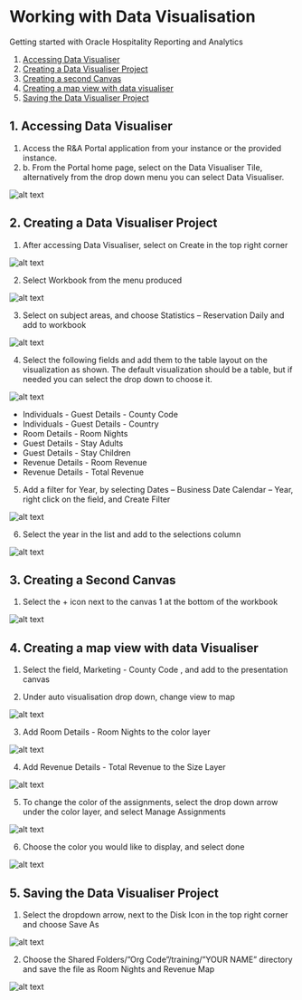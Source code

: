 # Working with Data Visualisation

Getting started with Oracle Hospitality Reporting and Analytics

1. [Accessing Data Visualiser](#1-accessing-data-visualiser)
2. [Creating a Data Visualiser Project](#2-creating-a-data-visualiser-project)
3. [Creating a second Canvas](#3-creating-a-second-canvas)
4. [Creating a map view with data visualiser](#4-creating-a-map-view-with-data-visualiser)
5. [Saving the Data Visualiser Project](#5-saving-the-data-visualiser-project)


## 1. Accessing Data Visualiser

1. Access the R&A Portal application from your instance or the provided instance.
2. b.	From the Portal home page, select on the Data Visualiser Tile, alternatively from the drop down menu you can select Data Visualiser.

![alt text](images/rna-portal.png "R&A Portal Landing Page")

## 2. Creating a Data Visualiser Project

1. After accessing Data Visualiser, select on Create in the top right corner

![alt text](images/create-dv-project.png "Create Data Visualiser Project")

2. Select Workbook from the menu produced

![alt text](images/select-dv-workbook.png "Select Workbook")

3. Select on subject areas, and choose Statistics – Reservation Daily and add to workbook

![alt text](images/select-dv-sa.png "Select Subject Areas")

4. Select the following fields and add them to the table layout on the visualization as shown. The default visualization should be a table, but if needed you can select the drop down to choose it.

![alt text](images/select-fields.png "Select Fields to add to table layout")

* Individuals - Guest Details - County Code 
* Individuals - Guest Details - Country 
* Room Details - Room Nights
* Guest Details - Stay Adults
* Guest Details - Stay Children
* Revenue Details - Room Revenue
* Revenue Details - Total Revenue

5. Add a filter for Year, by selecting Dates – Business Date Calendar – Year, right click on the field, and Create Filter

![alt text](images/add-filter.png "Add Filter to Layout")

6. Select the year in the list and add to the selections column

![alt text](images/select-year.png "Select Year")

## 3. Creating a Second Canvas

1. Select the + icon next to the canvas 1 at the bottom of the workbook

![alt text](images/add-second-canvas.png "Select Second Canvas")

## 4. Creating a map view with data Visualiser

1. Select the field, Marketing - County Code ,  and add to the presentation canvas

2. Under auto visualisation drop down, change view to map

![alt text](images/create-map-visualisation.png "Select Map Visualisation")

3. Add Room Details - Room Nights to the color layer

![alt text](images/add-room-details-map.png "Add Room Details to Map")

4. Add Revenue Details - Total Revenue to the Size Layer

![alt text](images/add-revenue-details-map.png "Add Revenue Details to Map")

5. To change the color of the assignments, select the drop down arrow under the color layer, and select Manage Assignments

![alt text](images/change-color-map.png "Change Color of Map")

6. Choose the color you would like to display, and select done

![alt text](images/manage-color-assigments.png "Manage Colors Assignments")

## 5. Saving the Data Visualiser Project

1. Select the dropdown arrow, next to the Disk Icon in the top right corner and choose Save As

![alt text](images/saving-dv-project.png "Saving Data Visualiser Project")

2. Choose the Shared Folders/”Org Code”/training/”YOUR NAME” directory and save the file as Room Nights and Revenue Map

![alt text](images/save-workbook.png "Saving Workbook")
